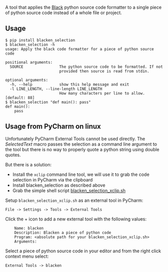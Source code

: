 A tool that applies the [Black](https://github.com/psf/black) python source
code formatter to a single piece of python source code instead of a whole
file or project.

Usage
-----
``` schell script
$ pip install blacken_selection
$ blacken_selection -h
usage: Apply the black code formatter for a piece of python source code

positional arguments:
  SOURCE                The python source code to be formatted. If not
                        provided then source is read from stdin.

optional arguments:
  -h, --help            show this help message and exit
  -l LINE_LENGTH, --line-length LINE_LENGTH
                        How many characters per line to allow. [default: 88]
$ blacken_selection "def main(): pass"
def main():
    pass
```


Usage from PyCharm on linux
---------------------------
Unfortunately PyCharm External Tools cannot be used directly. The
$SelectedText$ macro passes the selection as a command line argument to the
tool but there is no way to properly quote a python string using double
quotes.

But there is a solution:
* Install the ```xclip``` command line tool, we will use it to grab the
code selection in PyCharm via the clipboard
* Install blacken_selection as described above
* Grab the simple shell script [blacken_selection_xclip.sh](https://raw.githubusercontent.com/gibizer/blacken_selection/master/blacken_selection_xclip.sh)

Setup ```blacken_selection_xclip.sh``` as an external tool in PyCharm:
```
File -> Settings -> Tools -> External Tools
```

Click the + icon to add a new external tool with the following values:
```
    Name: blacken
    Description: Blacken a piece of python code
    Program: <absolute path for your blacken_selection_xclip.sh>
    Arguments:
```
Select a piece of python source code in your editor and from the right click
context menu select:
```
External Tools -> blacken
```

